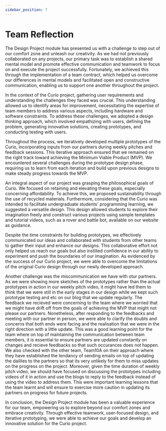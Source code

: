 ```yaml
---
sidebar_position: 7
---
```


# Team Reflection

The Design Project module has presented us with a challenge to step out of our comfort zone and unleash our creativity. As we had not previously collaborated on any projects, our primary task was to establish a shared mental model and promote effective communication and teamwork to focus on and execute the project successfully. Fortunately, we achieved this through the implementation of a team contract, which helped us overcome our differences in mental models and facilitated open and constructive communication, enabling us to support one another throughout the project.

In the context of the Curio project, gathering user requirements and understanding the challenges they faced was crucial. This understanding allowed us to identify areas for improvement, necessitating the expertise of team members to address various aspects, including hardware and software constraints. To address these challenges, we adopted a design thinking approach, which involved empathizing with users, defining the problem, generating innovative solutions, creating prototypes, and conducting testing with users.

Throughout the process, we iteratively developed multiple prototypes of the Curio, incorporating inputs from our partners during weekly pitches and feedback sessions. This iterative approach ensured that we remained on the right track toward achieving the Minimum Viable Product (MVP). We encountered several challenges during the prototype design phase, requiring us to learn from each iteration and build upon previous designs to make steady progress towards the MVP.

An integral aspect of our project was grasping the philosophical goals of Curio. We focused on retaining and elevating these goals, especially concerning affordability. To achieve this, we proposed sustainability through the use of recycled materials. Furthermore, considering that the Curio was intended to facilitate undergraduate students' programming learning, we suggested a versatile design. This design allowed students to explore their imagination freely and construct various projects using sample templates and tutorial videos, such as a rover and battle bot, available on our website as guidance.

Despite the time constraints for building prototypes, we effectively communicated our ideas and collaborated with students from other teams to gather their input and enhance our designs. This collaborative effort not only helped us reach our goals but also instilled confidence in our ability to experiment and push the boundaries of our imagination. As evidenced by the success of our Curio project, we were able to overcome the limitations of the original Curio design through our newly developed approach.

Another challenge was the miscommunication we have with otur partners. As we were showing more sketches of the prototypes rather than the actual prototypes in action in our weekly pitch video, it might have led them to think that we were still in the early stages in our design while we kept such prototype testing and etc on our blog that we update regularly. The feedback we recieved were concerning to the team where we worried that we might have drift off from the goals of achieving the MVP that might not please our partners. Nonetheless, after responding to the feedbacks and meeting with our partner in person, we were able to clarify the doubts and concerns that both ends were facing and the realisation that we were in the right direction with a little update. This was a good learning point for the team where on top of maintaining the communication between team members, it is essential to ensure partners are updated constantly on changes and recieve feedbacks so that such occurances does not happen. We also checked with the other team, Team10A on their approach where they have established the tendancy of sending emails on top of updating the daillies to the partners so that its very unlikely for them to miss updates on the progress on the project. Moreover, given the time duration of weekly pitch video, we should have focused on discussing the prototypes including videos of it in action and use the blogs to reply to the feedback instead of using the video to address them. This were important learning lessons that the team learnt and will ensure to exercise more caution in updating its partners on progress for future projects.

In conclusion, the Design Project module has been a valuable experience for our team, empowering us to explore beyond our comfort zones and embrace creativity. Through effective teamwork, user-focused design, and iterative prototyping, we were able to achieve our goals and develop an innovative solution for the Curio project.
